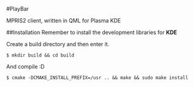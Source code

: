 #PlayBar

MPRIS2 client, written in QML for Plasma KDE

##Installation
Remember to install the development libraries for __KDE__

Create a build directory and then enter it.
```
$ mkdir build && cd build
```

And compile :D
```
$ cmake -DCMAKE_INSTALL_PREFIX=/usr .. && make && sudo make install
```
